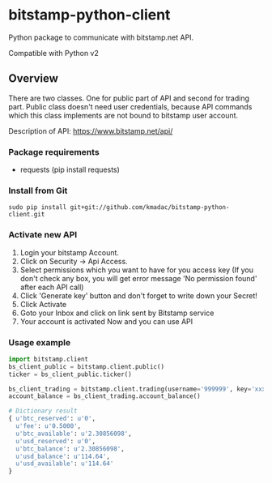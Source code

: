 bitstamp-python-client
======================

Python package to communicate with bitstamp.net API.

Compatible with Python v2

## Overview ##

There are two classes. One for public part of API and second for trading part.
Public class doesn't need user credentials, because API commands which this class implements are not bound to bitstamp user account.

Description of API:
https://www.bitstamp.net/api/

### Package requirements ###

* requests (pip install requests)

### Install from Git ###

    sudo pip install git+git://github.com/kmadac/bitstamp-python-client.git

### Activate new API ###

1. Login your bitstamp Account.
2. Click on Security -> Api Access.
3. Select permissions which you want to have for you access key (If you don't check any box, you will get error message 'No permission found' after each API call)
4. Click 'Generate key' button and don't forget to write down your Secret!
5. Click Activate
6. Goto your Inbox and click on link sent by Bitstamp service
7. Your account is activated Now and you can use API

### Usage example ###

```python
import bitstamp.client
bs_client_public = bitstamp.client.public()
ticker = bs_client_public.ticker()

bs_client_trading = bitstamp.client.trading(username='999999', key='xxx', secret='xxx')
account_balance = bs_client_trading.account_balance()

# Dictionary result
{ u'btc_reserved': u'0',
  u'fee': u'0.5000',
  u'btc_available': u'2.30856098',
  u'usd_reserved': u'0',
  u'btc_balance': u'2.30856098',
  u'usd_balance': u'114.64',
  u'usd_available': u'114.64'
}
